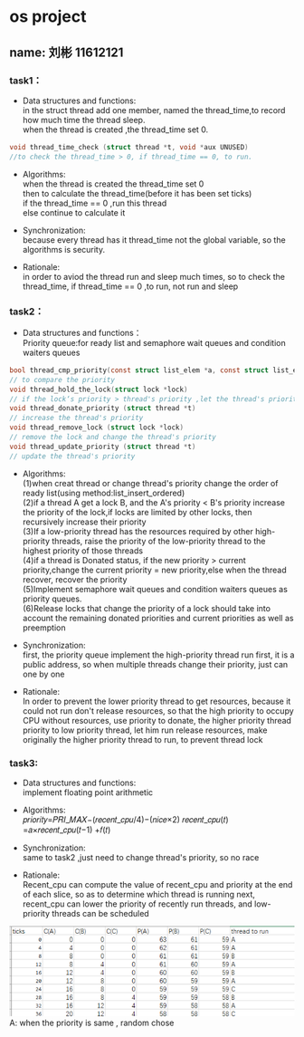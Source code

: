 # os project
## name: 刘彬 11612121
### task1：
* Data structures and functions:  
in the struct thread  add one member, named the thread_time,to record how much time the thread sleep.  
when the thread is created ,the thread_time set 0.  
``` c
void thread_time_check (struct thread *t, void *aux UNUSED)  
//to check the thread_time > 0, if thread_time == 0, to run.  
```
  
* Algorithms:  
		when the thread is created the thread_time set 0  
		then to calculate the thread_time(before it has been set ticks)  
		if the thread_time == 0 ,run this thread  
		else continue to calculate it  
	
* Synchronization:  
		because every thread has it thread_time not the global variable, so the algorithms is security.  
		
* Rationale:  
		in order to aviod the thread run and sleep much times, so to check the thread_time, if thread_time == 0 ,to run, not run and sleep
	
### task2：  
* Data structures and functions：  
		Priority queue:for ready list and semaphore wait queues and condition waiters queues  
``` c
bool thread_cmp_priority(const struct list_elem *a, const struct list_elem *b, void *aux UNUSED)
// to compare the priority  
void thread_hold_the_lock(struct lock *lock)  
// if the lock‘s priority > thread's priority ,let the thread's priority = lock's priority  
void thread_donate_priority (struct thread *t)  
// increase the thread's priority  
void thread_remove_lock (struct lock *lock)  
// remove the lock and change the thread's priority  
void thread_update_priority (struct thread *t)  
// update the thread's priority  
 ```
	
* Algorithms:   
		(1)when creat thread or change thread's priority change the order of  ready list(using method:list_insert_ordered)  
		(2)if a thread A get a lock B, and the A's priority < B's priority increase the priority of the lock,if locks are limited by other locks, then recursively increase their priority  
		(3)If a low-priority thread has the resources required by other high-priority threads, raise the priority of the low-priority thread to the highest priority of those threads  
		(4)if a thread is Donated status, if the new priority > current priority,change the current priority = new priority,else when the thread recover, recover the priority  
		(5)Implement semaphore wait queues and condition waiters queues as priority queues.  
		(6)Release locks that change the priority of a lock should take into account the remaining donated priorities and current priorities as well as preemption  
	
* Synchronization:  
		first, the priority queue implement the high-priority thread run first, it is a public address, so when multiple threads change their priority, just can one by one   
	
* Rationale:  
		In order to prevent the lower priority thread to get resources, because it could not run don't release resources, so that the high priority to occupy CPU without resources, use priority to donate, the higher priority thread priority to low priority thread, let him run release resources, make originally the higher priority thread to run, to prevent thread lock
	
### task3:  
* Data structures and functions:  
		implement floating point arithmetic
		
* Algorithms:  
		𝑝𝑟𝑖𝑜𝑟𝑖𝑡𝑦=𝑃𝑅𝐼_𝑀𝐴𝑋−(𝑟𝑒𝑐𝑒𝑛𝑡_𝑐𝑝𝑢/4)−(𝑛𝑖𝑐𝑒×2)
		𝑟𝑒𝑐𝑒𝑛𝑡_𝑐𝑝𝑢(𝑡) =𝑎×𝑟𝑒𝑐𝑒𝑛𝑡_𝑐𝑝𝑢(𝑡−1) +𝑓(𝑡) 

*	Synchronization:  
		same to task2 ,just need to change thread's priority, so no race
*	Rationale:  
		Recent_cpu can compute the value of recent_cpu and priority at the end of each slice, so as to determine which thread is running next, recent_cpu can lower the priority of recently run threads, and low-priority threads can be scheduled

![Image text](https://github.com/vivian37/jw/blob/master/ans.png)
A: when the priority is same , random chose
